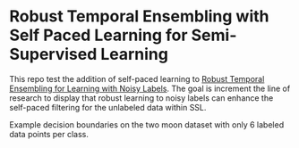 # Robust Temporal Ensembling with Self Paced Learning for Semi-Supervised Learning

This repo test the addition of self-paced learning to [Robust Temporal Ensembling for Learning with Noisy Labels](https://arxiv.org/abs/2109.14563). The goal is increment the line of research to display that robust learning to noisy labels can enhance the self-paced filtering for the unlabeled data within SSL.

[](imgs/image.png)

Example decision boundaries on the two moon dataset with only 6 labeled data points per class.